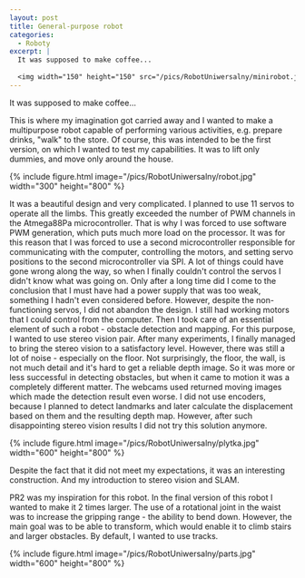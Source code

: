 ```yaml
---
layout: post
title: General-purpose robot
categories:
  - Roboty
excerpt: |
  It was supposed to make coffee...
   
  <img width="150" height="150" src="/pics/RobotUniwersalny/minirobot.jpg">
---
```


It was supposed to make coffee...

This is where my imagination got carried away and I wanted to make a multipurpose robot capable of performing various activities, e.g. prepare drinks, "walk" to the store. Of course, this was intended to be the first version, on which I wanted to test my capabilities. It was to lift only dummies, and move only around the house.

{% include figure.html image="/pics/RobotUniwersalny/robot.jpg" width="300" height="800" %}

It was a beautiful design and very complicated. I planned to use 11 servos to operate all the limbs. This greatly exceeded the number of PWM channels in the Atmega88Pa microcontroller. That is why I was forced to use software PWM generation, which puts much more load on the processor. It was for this reason that I was forced to use a second microcontroller responsible for communicating with the computer, controlling the motors, and setting servo positions to the second microcontroller via SPI. A lot of things could have gone wrong along the way, so when I finally couldn't control the servos I didn't know what was going on. Only after a long time did I come to the conclusion that I must have had a power supply that was too weak, something I hadn't even considered before. However, despite the non-functioning servos, I did not abandon the design. I still had working motors that I could control from the computer. Then I took care of an essential element of such a robot - obstacle detection and mapping. For this purpose, I wanted to use stereo vision pair. After many experiments, I finally managed to bring the stereo vision to a satisfactory level. However, there was still a lot of noise - especially on the floor. Not surprisingly, the floor, the wall, is not much detail and it's hard to get a reliable depth image. So it was more or less successful in detecting obstacles, but when it came to motion it was a completely different matter. The webcams used returned moving images which made the detection result even worse. I did not use encoders, because I planned to detect landmarks and later calculate the displacement based on them and the resulting depth map. However, after such disappointing stereo vision results I did not try this solution anymore.

{% include figure.html image="/pics/RobotUniwersalny/plytka.jpg" width="600" height="800" %}

Despite the fact that it did not meet my expectations, it was an interesting construction. And my introduction to stereo vision and SLAM.

PR2 was my inspiration for this robot. In the final version of this robot I wanted to make it 2 times larger. The use of a rotational joint in the waist was to increase the gripping range - the ability to bend down. However, the main goal was to be able to transform, which would enable it to climb stairs and larger obstacles. By default, I wanted to use tracks.

{% include figure.html image="/pics/RobotUniwersalny/parts.jpg" width="600" height="800" %}
